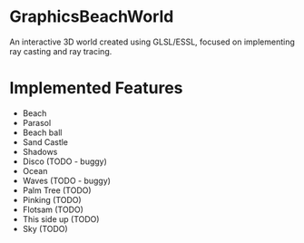 # GraphicsBeachWorld
An interactive 3D world created using GLSL/ESSL, focused on implementing ray casting and ray tracing.

# Implemented Features
- Beach
- Parasol 
- Beach ball
- Sand Castle
- Shadows
- Disco (TODO - buggy)
- Ocean
- Waves (TODO - buggy)
- Palm Tree (TODO)
- Pinking (TODO)
- Flotsam (TODO)
- This side up (TODO)
- Sky (TODO)
